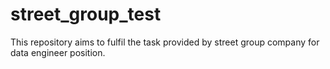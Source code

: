 # street_group_test
This repository aims to fulfil the task provided by street group company for data engineer position.
